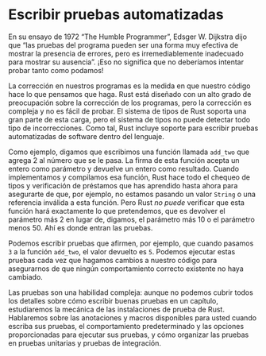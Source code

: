 # Escribir pruebas automatizadas

En su ensayo de 1972 “The Humble Programmer”, Edsger W. Dijkstra dijo que
“las pruebas del programa pueden ser una forma muy efectiva de mostrar la
presencia de errores, pero es irremediablemente inadecuado para mostrar su
ausencia”. ¡Eso no significa que no deberíamos intentar probar tanto como
podamos!

La corrección en nuestros programas es la medida en que nuestro código hace
lo que pensamos que haga. Rust está diseñado con un alto grado de
preocupación sobre la corrección de los programas, pero la corrección es
compleja y no es fácil de probar. El sistema de tipos de Rust soporta una
gran parte de esta carga, pero el sistema de tipos no puede detectar todo
tipo de incorrecciones. Como tal, Rust incluye soporte para escribir pruebas
automatizadas de software dentro del lenguaje.

Como ejemplo, digamos que escribimos una función llamada `add_two` que agrega
2 al número que se le pasa. La firma de esta función acepta un entero como
parámetro y devuelve un entero como resultado. Cuando implementamos y
compilamos esa función, Rust hace todo el chequeo de tipos y verificación de
préstamos que has aprendido hasta ahora para asegurarte de que, por ejemplo,
no estamos pasando un valor `String` o una referencia inválida a esta
función. Pero Rust *no puede* verificar que esta función hará exactamente lo
que pretendemos, que es devolver el parámetro más 2 en lugar de, digamos, el
parámetro más 10 o el parámetro menos 50. Ahí es donde entran las pruebas.

Podemos escribir pruebas que afirmen, por ejemplo, que cuando pasamos `3` a
la función `add_two`, el valor devuelto es `5`. Podemos ejecutar estas
pruebas cada vez que hagamos cambios a nuestro código para asegurarnos de que
ningún comportamiento correcto existente no haya cambiado.

Las pruebas son una habilidad compleja: aunque no podemos cubrir todos los
detalles sobre cómo escribir buenas pruebas en un capítulo, estudiaremos la
mecánica de las instalaciones de prueba de Rust. Hablaremos sobre las
anotaciones y macros disponibles para usted cuando escriba sus pruebas, el
comportamiento predeterminado y las opciones proporcionadas para ejecutar sus
pruebas, y cómo organizar las pruebas en pruebas unitarias y pruebas de
integración.
